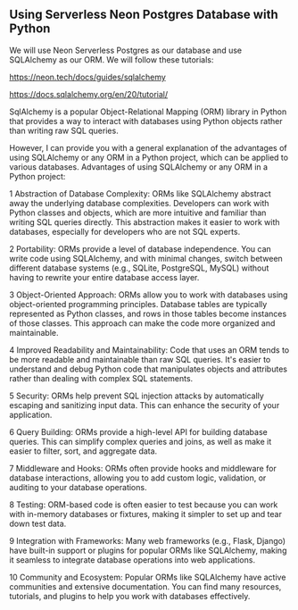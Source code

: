 ## Using Serverless Neon Postgres Database with Python

We will use Neon Serverless Postgres as our database and use SQLAlchemy as our ORM. We will follow these tutorials:

https://neon.tech/docs/guides/sqlalchemy

https://docs.sqlalchemy.org/en/20/tutorial/

SqlAlchemy is a popular Object-Relational Mapping (ORM) library in Python that provides a way to interact with databases using Python objects rather than writing raw SQL queries.

However, I can provide you with a general explanation of the advantages of using SQLAlchemy or any ORM in a Python project, which can be applied to various databases.
Advantages of using SQLAlchemy or any ORM in a Python project:

1 Abstraction of Database Complexity: ORMs like SQLAlchemy abstract away the underlying database complexities. Developers can work with Python classes and objects, which are more intuitive and familiar than writing SQL queries directly. This abstraction makes it easier to work with databases, especially for developers who are not SQL experts.

2 Portability: ORMs provide a level of database independence. You can write code using SQLAlchemy, and with minimal changes, switch between different database systems (e.g., SQLite, PostgreSQL, MySQL) without having to rewrite your entire database access layer.

3 Object-Oriented Approach: ORMs allow you to work with databases using object-oriented programming principles. Database tables are typically represented as Python classes, and rows in those tables become instances of those classes. This approach can make the code more organized and maintainable.

4 Improved Readability and Maintainability: Code that uses an ORM tends to be more readable and maintainable than raw SQL queries. It's easier to understand and debug Python code that manipulates objects and attributes rather than dealing with complex SQL statements.

5 Security: ORMs help prevent SQL injection attacks by automatically escaping and sanitizing input data. This can enhance the security of your application.

6 Query Building: ORMs provide a high-level API for building database queries. This can simplify complex queries and joins, as well as make it easier to filter, sort, and aggregate data.

7 Middleware and Hooks: ORMs often provide hooks and middleware for database interactions, allowing you to add custom logic, validation, or auditing to your database operations.

8 Testing: ORM-based code is often easier to test because you can work with in-memory databases or fixtures, making it simpler to set up and tear down test data.

9 Integration with Frameworks: Many web frameworks (e.g., Flask, Django) have built-in support or plugins for popular ORMs like SQLAlchemy, making it seamless to integrate database operations into web applications.

10 Community and Ecosystem: Popular ORMs like SQLAlchemy have active communities and extensive documentation. You can find many resources, tutorials, and plugins to help you work with databases effectively.
